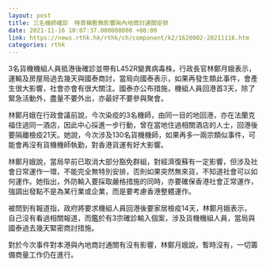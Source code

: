 ```yaml
---
layout: post
title: 三名機師確診　特首稱暫無影響與內地商討通關安排
date: 2021-11-16 10:07:37.000000000 +08:00
link: https://news.rthk.hk/rthk/ch/component/k2/1620002-20211116.htm
categories: rthk
---
```


3名貨機機組人員抵港後確診並帶有L452R變異病毒株，行政長官林鄭月娥表示，運輸及房屋局過去幾天與國泰商討，當局向國泰表示，如果再發生類此事件，會產生很大影響，社會亦會有很大關注。國泰亦公布措施，機組人員回港首3天，除了緊急活動外，盡量不要外出，亦最好不要參與聚會。

林鄭月娥在行政會議前說，今次染疫的3名機師，由同一目的地回港，亦在法蘭克福住過同一酒店，因此中心採進一步行動，曾在當地住過相關酒店的人士，回港後要隔離檢疫21天。她說，今次涉及130名貨機機師，如果再多一兩宗類似事件，可能會再沒有貨機機師執勤，對香港貨運有好大影響。

林鄭月娥說，當局早前已取消大部分豁免群組，對經濟復蘇有一定影響，但涉及社會日常運作一環，不能完全無特別安排，否則如果突然無來貨，不知道社會可以如何運作。她指出，外防輸入要採取嚴格措施的同時，亦要確保香港社會正常運作，強調出發點不是為某行業或企業，而是要考慮香港整體運作。

被問到有報道指，政府將要求機組人員回港後要家居檢疫14天，林鄭月娥表示，自己沒有看過相關報道，而鑑於有3宗確診輸入個案，涉及貨機機組人員，當局與國泰過去幾天緊密商討措施。

對於今次事件對本港與內地商討通關有沒有影響，林鄭月娥說，暫時沒有，一切籌備商量工作仍在進行。
